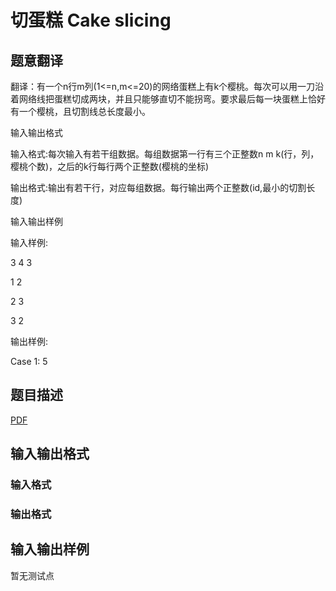 # 切蛋糕 Cake slicing

## 题意翻译

翻译：有一个n行m列(1<=n,m<=20)的网络蛋糕上有k个樱桃。每次可以用一刀沿着网络线把蛋糕切成两块，并且只能够直切不能拐弯。要求最后每一块蛋糕上恰好有一个樱桃，且切割线总长度最小。

输入输出格式

输入格式:每次输入有若干组数据。每组数据第一行有三个正整数n m k(行，列，樱桃个数)，之后的k行每行两个正整数(樱桃的坐标)

输出格式:输出有若干行，对应每组数据。每行输出两个正整数(id,最小的切割长度)

输入输出样例

输入样例:

3 4 3

1 2

2 3

3 2

输出样例:

Case 1: 5

## 题目描述

[problemUrl]: https://uva.onlinejudge.org/index.php?option=com_onlinejudge&Itemid=8&category=825&page=show_problem&problem=4504

[PDF](https://uva.onlinejudge.org/external/16/p1629.pdf)

## 输入输出格式

### 输入格式

### 输出格式

## 输入输出样例

暂无测试点

